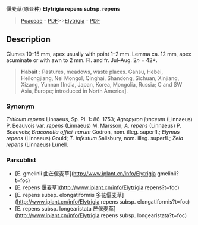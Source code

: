 偃麦草(原亚种) **Elytrigia repens subsp. repens**

> [Poaceae](http://www.iplant.cn/info/Poaceae?t=foc) - [PDF](http://www.iplant.cn/foc/pdf/Poaceae.pdf)>>[Elytrigia](http://www.iplant.cn/info/Elytrigia?t=foc) - [PDF](http://www.iplant.cn/foc/pdf/Elytrigia.pdf)

## Description

Glumes 10–15 mm, apex usually with point 1–2 mm. Lemma ca. 12 mm, apex acuminate or with awn to 2 mm. Fl. and fr. Jul–Aug. 2*n* = 42*.


> **Habait** : 
> Pastures, meadows, waste places. Gansu, Hebei, Heilongjiang, Nei Mongol, Qinghai, Shandong, Sichuan, Xinjiang, Xizang, Yunnan [India, Japan, Korea, Mongolia, Russia; C and SW Asia, Europe; introduced in North America].

### Synonym
*Triticum repens* Linnaeus, Sp. Pl. 1: 86. 1753; *Agropyron junceum* (Linnaeus) P. Beauvois var. *repens* (Linnaeus) M. Marsson; *A. repens* (Linnaeus) P. Beauvois; *Braconotia offici-narum* Godron, nom. illeg. superfl.; *Elymus repens* (Linnaeus) Gould; *T. infestum* Salisbury, nom. illeg. superfl.; *Zeia repens* (Linnaeus) Lunell.



### Parsublist

* [E.  gmelinii  曲芒偃麦草](http://www.iplant.cn/info/Elytrigia gmelinii?t=foc)
* [E.  repens  偃麦草](http://www.iplant.cn/info/Elytrigia repens?t=foc)
* [E.  repens subsp. elongatiformis  多花偃麦草](http://www.iplant.cn/info/Elytrigia repens subsp. elongatiformis?t=foc)
* [E.  repens subsp. longearistata  芒偃麦草](http://www.iplant.cn/info/Elytrigia repens subsp. longearistata?t=foc)
